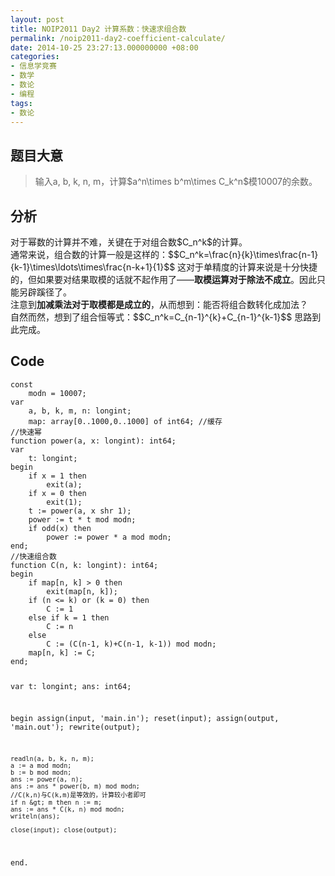 ```yaml
---
layout: post
title: NOIP2011 Day2 计算系数：快速求组合数
permalink: /noip2011-day2-coefficient-calculate/
date: 2014-10-25 23:27:13.000000000 +08:00
categories:
- 信息学竞赛
- 数学
- 数论
- 编程
tags:
- 数论
---
```

<h2><strong>题目大意</strong></h2>
<blockquote>
<p>输入a, b, k, n, m，计算$a^n\times b^m\times C_k^n$模10007的余数。</p>
</blockquote>
<h2><strong>分析</strong></h2>
<p>对于幂数的计算并不难，关键在于对组合数$C_n^k$的计算。<br />
通常来说，组合数的计算一般是这样的：$$C_n^k=\frac{n}{k}\times\frac{n-1}{k-1}\times\ldots\times\frac{n-k+1}{1}$$ 这对于单精度的计算来说是十分快捷的，但如果要对结果取模的话就不起作用了——<strong>取模运算对于除法不成立</strong>。因此只能另辟蹊径了。<br />
注意到<strong>加减乘法对于取模都是成立的</strong>，从而想到：能否将组合数转化成加法？<br />
自然而然，想到了组合恒等式：$$C_n^k=C_{n-1}^{k}+C_{n-1}^{k-1}$$ 思路到此完成。</p>
<h2><strong>Code</strong></h2>
<pre><code>const
    modn = 10007;
var
    a, b, k, m, n: longint;
    map: array[0..1000,0..1000] of int64; //缓存
//快速幂
function power(a, x: longint): int64;
var
    t: longint;
begin
    if x = 1 then
        exit(a);
    if x = 0 then
        exit(1);
    t := power(a, x shr 1);
    power := t * t mod modn;
    if odd(x) then
        power := power * a mod modn;
end;
//快速组合数
function C(n, k: longint): int64;
begin
    if map[n, k] &gt; 0 then
        exit(map[n, k]);
    if (n &lt;= k) or (k = 0) then
        C := 1
    else if k = 1 then
        C := n
    else
        C := (C(n-1, k)+C(n-1, k-1)) mod modn;
    map[n, k] := C;
end;

var
    t: longint;
    ans: int64;

begin
    assign(input, 'main.in'); reset(input);
    assign(output, 'main.out'); rewrite(output);

    readln(a, b, k, n, m);
    a := a mod modn;
    b := b mod modn;
    ans := power(a, n);
    ans := ans * power(b, m) mod modn;
    //C(k,n)与C(k,m)是等效的，计算较小者即可
    if n &gt; m then n := m; 
    ans := ans * C(k, n) mod modn;
    writeln(ans);

    close(input); close(output);
end.
</code></pre>
